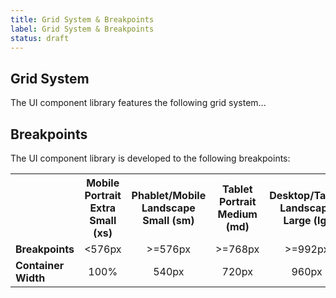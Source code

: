 ```yaml
---
title: Grid System & Breakpoints
label: Grid System & Breakpoints
status: draft
---
```


<h2>Grid System</h2>
<p>The UI component library features the following grid system...</p>

<h2>Breakpoints</h2>
<p>The UI component library is developed to the following breakpoints:</p>
<table>
	<tr>
		<th></th>
		<th style="text-align:center;">Mobile Portrait<br>Extra Small (xs)</th>
		<th style="text-align:center;">Phablet/Mobile Landscape<br>Small (sm)</th>
		<th style="text-align:center;">Tablet Portrait<br>Medium (md)</th>
		<th style="text-align:center;">Desktop/Tablet Landscape<br>Large (lg)</th>
		<th style="text-align:center;">Desktop HD<br>Extra Large (xl)</th>
	</tr>
	<tr>
		<td style="text-align:left;"><strong>Breakpoints</strong></td>
		<td style="text-align:center;">&lt;576px</td>
		<td style="text-align:center;">&gt;=576px</td>
		<td style="text-align:center;">&gt;=768px</td>
		<td style="text-align:center;">&gt;=992px</td>
		<td style="text-align:center;">&gt;=1200px</td>
	</tr>
	<tr>
		<td style="text-align:left;"><strong>Container Width</strong></td>
		<td style="text-align:center;">100%</td>
		<td style="text-align:center;">540px</td>
		<td style="text-align:center;">720px</td>
		<td style="text-align:center;">960px</td>
		<td style="text-align:center;">1140px</td>
	</tr>
</table>
